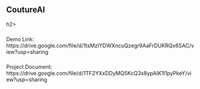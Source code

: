 <h2>CoutureAI</h2>h2><br>
<h3></h3>Demo Link:</h3>
https://drive.google.com/file/d/1tsMzIYDWXncuQzegr9AaFrDUKRQx6SAC/view?usp=sharing
<br>
<h3></h3>Project Document:</h3> https://drive.google.com/file/d/1TF2YXxDDyMQ5KcQ3s8ypAIK1l1pyPkeY/view?usp=sharing
